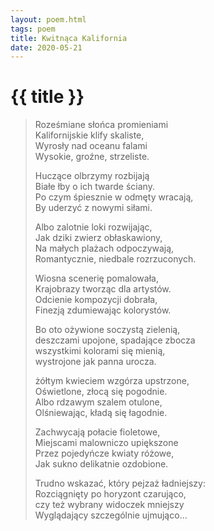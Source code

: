 ```yaml
---
layout: poem.html
tags: poem
title: Kwitnąca Kalifornia
date: 2020-05-21
---
```


# {{ title }}

> Roześmiane słońca promieniami  
> Kalifornijskie klify skaliste,  
> Wyrosły nad oceanu falami  
> Wysokie, groźne, strzeliste.  
> 
> Huczące olbrzymy rozbijają  
> Białe łby o ich twarde ściany.  
> Po czym śpiesznie w odmęty wracają,  
> By uderzyć z nowymi siłami.  
> 
> Albo zalotnie loki rozwijając,  
> Jak dziki zwierz obłaskawiony,  
> Na małych plażach odpoczywają,  
> Romantycznie, niedbale rozrzuconych.  
> 
> Wiosna scenerię pomalowała,  
> Krajobrazy tworząc dla artystów.  
> Odcienie kompozycji dobrała,  
> Finezją zdumiewając kolorystów.  
> 
> Bo oto ożywione soczystą zielenią,  
> deszczami upojone, spadające zbocza  
> wszystkimi kolorami się mienią,  
> wystrojone jak panna urocza.  
> 
> żółtym kwieciem wzgórza upstrzone,  
> Oświetlone, złocą się pogodnie.  
> Albo rdzawym​ ​szalem otulone,  
> Olśniewając, kładą się łagodnie.  
> 
> Zachwycają połacie fioletowe,  
> Miejscami malowniczo upiększone  
> Przez pojedyńcze kwiaty różowe,  
> Jak sukno delikatnie ozdobione.  
> 
> Trudno wskazać, który pejzaż ładniejszy:  
> Rozciągnięty po horyzont czarująco,  
> czy też wybrany widoczek mniejszy  
> Wyglądający szczególnie ujmująco...  
